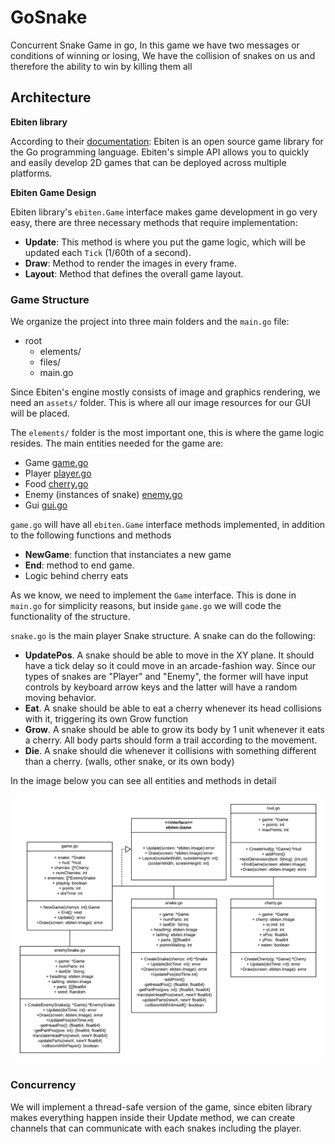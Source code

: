 # GoSnake

Concurrent Snake Game in go, In this game we have two messages or conditions of winning or losing, We have the collision of snakes on us and therefore the ability to win by killing them all

## Architecture
**Ebiten library**

According to their [documentation](https://github.com/hajimehoshi/ebiten/): Ebiten is an open source game library for the Go programming language. Ebiten's simple API allows you to quickly and easily develop 2D games that can be deployed across multiple platforms.

**Ebiten Game Design**

Ebiten library's `ebiten.Game` interface makes game development in go very easy, there are three necessary methods that require implementation:
* **Update**: This method is where you put the game logic, which will be updated each `Tick` (1/60th of a second).
* **Draw**: Method to render the images in every frame. 
* **Layout**: Method that defines the overall game layout.


### Game Structure
We organize the project into three main folders and the `main.go` file: 

* root 
    * elements/
    * files/
    * main.go

Since Ebiten's engine mostly consists of image and graphics rendering, we need an `assets/` folder. This is where all our image resources for our GUI will be placed.

The `elements/` folder is the most important one, this is where the game logic resides. The main entities needed for the game are:
* Game [game.go](https://github.com/JDanielRC/Snakes/tree/main/snakes/elements/game.go)
* Player [player.go](https://github.com/JDanielRC/Snakes/tree/main/snakes/elementssnake.go)
* Food [cherry.go](https://github.com/JDanielRC/Snakes/tree/main/snakes/elements/food.go)
* Enemy (instances of snake) [enemy.go](https://github.com/JDanielRC/Snakes/tree/main/snakes/elements/enemy.go)
* Gui [gui.go](https://github.com/JDanielRC/Snakes/tree/main/snakes/elements/gui.go)

`game.go` will have all `ebiten.Game` interface methods implemented, in addition to the following functions and methods 
* **NewGame**: function that instanciates a new game
* **End**: method to end game.
* Logic behind cherry eats

As we know, we need to implement the `Game` interface. This is done in `main.go` for simplicity reasons, but inside `game.go` we will code the functionality of the structure.

`snake.go` is the main player Snake structure. A snake can do the following:
* **UpdatePos**. A snake should be able to move in the XY plane. It should have a tick delay so it could move in an arcade-fashion way. Since our types of snakes are "Player" and "Enemy", the former will have input controls by keyboard arrow keys and the latter will have a random moving behavior.
* **Eat**. A snake should be able to eat a cherry whenever its head collisions with it, triggering its own Grow function
* **Grow**. A snake should be able to grow its body by 1 unit whenever it eats a cherry. All body parts should form a trail according to the movement.
* **Die**. A snake should die whenever it collisions with something different than a cherry. (walls, other snake, or its own body)

In the image below you can see all entities and methods in detail

![uml](uml.png)

### Concurrency

We will implement a thread-safe version of the game, since ebiten library makes everything happen inside their Update method, we can create channels that can communicate with each snakes including the player.
